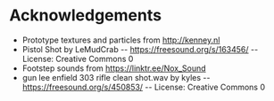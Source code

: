 # Acknowledgements

- Prototype textures and particles from http://kenney.nl
- Pistol Shot by LeMudCrab -- https://freesound.org/s/163456/ -- License: Creative Commons 0
- Footstep sounds from https://linktr.ee/Nox_Sound
- gun lee enfield 303 rifle clean shot.wav by kyles -- https://freesound.org/s/450853/ -- License: Creative Commons 0
